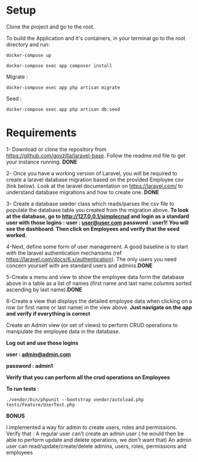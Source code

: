 Setup
=======

Clone the project and go to the root.

To build the Application and it's containers, in your terminal go to the root directory and run:

`docker-compose up`

`docker-compose exec app composer install`

Migrate :

`docker-compose exec app php artisan migrate`

Seed :

`docker-compose exec app php artisan db:seed`

Requirements
=======

1- Download or clone the repository from https://github.com/govzilla/laravel-base. Follow the readme.md file to get your instance running. **DONE**

2- Once you have a working version of Laravel, you will be required to create a laravel database migration based on the provided Employee csv (link below).  Look at the laravel documentation on https://laravel.com/ to understand database migrations and how to create one. **DONE**

3- Create a database seeder class which reads/parses the csv file to populate the database table you created from the migration above.
**To look at the database, go to http://127.0.0.1/simplecrud and login as a standard user with those logins :**
**user : user@user.com**
**password : user1!**
**You will see the dashboard. Then click on Employees and verify that the seed worked.**

4-Next, define some form of user management. A good baseline is to start with the laravel authentication mechanisms (ref https://laravel.com/docs/6.x/authentication).  The only users you need concern yourself with are standard users and admins.**DONE**

5-Create a menu and view to show the employee data form the database above in a table as a list of names (first name and last name columns sorted ascending by last name).**DONE**

6-Create a view that displays the detailed employee data when clicking on a row (or first name or last name) in the view above.
**Just navigate on the app and verify if everything is correct**

Create an  Admin view (or set of views) to perform CRUD operations to manipulate the employee data in the database.

**Log out and use those logins**

**user : admin@admin.com**

**password : admin1**

**Verify that you can perform all the crud operations on Employees**


**To run tests** :

`./vendor/bin/phpunit --bootstrap vendor/autoload.php tests/Feature/UserTest.php`


**BONUS**

I implemented a way for admin to create users, roles and permissions. Verify that :
A regular user can't create an admin user ( he would then be able to perform update and delete operations, we don't want that)
An admin user can read/update/create/delete admins, users, roles, permissions and employees
